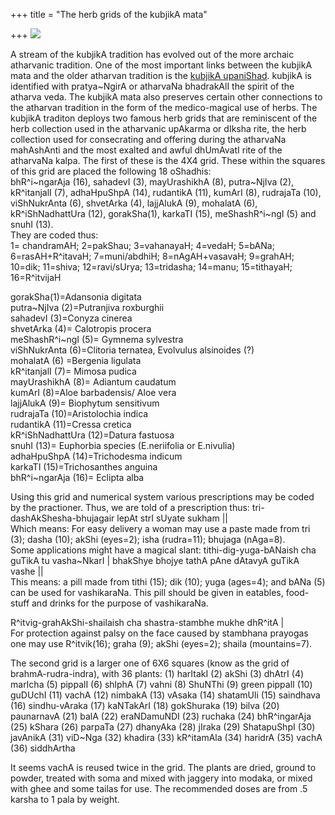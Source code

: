 +++
title = "The herb grids of the kubjikA mata"

+++
[![](https://i2.wp.com/photos1.blogger.com/hello/133/1300/400/oShadhi_grid.jpg)](http://photos1.blogger.com/hello/133/1300/640/oShadhi_grid.jpg)

A stream of the kubjikA tradition has evolved out of the more archaic
atharvanic tradition. One of the most important links between the
kubjikA mata and the older atharvan tradition is the [kubjikA
upaniShad](https://manasataramgini.wordpress.com/2005/04/23/the-tantric-manual-of-the-atharvan-angiras/ "The tantric manual of the atharvan-a~Ngiras").
kubjikA is identified with pratya\~NgirA or atharvaNa bhadrakAlI the
spirit of the atharva veda. The kubjikA mata also preserves certain
other connections to the atharvan tradition in the form of the
medico-magical use of herbs. The kubjikA traditon deploys two famous
herb grids that are reminiscent of the herb collection used in the
atharvanic upAkarma or dIksha rite, the herb collection used for
consecrating and offering during the atharvaNa mahAshAnti and the most
exalted and awful dhUmAvatI rite of the atharvaNa kalpa. The first of
these is the 4X4 grid. These within the squares of this grid are placed
the following 18 oShadhis:  
bhR^i\~ngarAja (16), sahadevI (3), mayUrashikhA (8), putra\~NjIva (2),
kR^itanjalI (7), adhaHpuShpA (14), rudantikA (11), kumArI (8), rudrajaTa
(10), viShNukrAnta (6), shvetArka (4), lajjAlukA (9), mohalatA (6),
kR^iShNadhattUra (12), gorakSha(1), karkaTI (15), meShashR^i\~ngI (5)
and snuhI (13).  
They are coded thus:  
1= chandramAH; 2=pakShau; 3=vahanayaH; 4=vedaH; 5=bANa;
6=rasAH+R^itavaH; 7=muni/abdhiH; 8=nAgAH+vasavaH; 9=grahAH; 10=dik;
11=shiva; 12=ravi/sUrya; 13=tridasha; 14=manu; 15=tithayaH; 16=R^itvijaH

gorakSha(1)=Adansonia digitata  
putra\~NjIva (2)=Putranjiva roxburghii  
sahadevI (3)=Conyza cinerea  
shvetArka (4)= Calotropis procera  
meShashR^i\~ngI (5)= Gymnema sylvestra  
viShNukrAnta (6)=Clitoria ternatea, Evolvulus alsinoides (?)  
mohalatA (6) =Bergenia ligulata  
kR^itanjalI (7)= Mimosa pudica  
mayUrashikhA (8)= Adiantum caudatum  
kumArI (8)=Aloe barbadensis/ Aloe vera  
lajjAlukA (9)= Biophytum sensitivum  
rudrajaTa (10)=Aristolochia indica  
rudantikA (11)=Cressa cretica  
kR^iShNadhattUra (12)=Datura fastuosa  
snuhI (13)= Euphorbia species (E.neriifolia or E.nivulia)  
adhaHpuShpA (14)=Trichodesma indicum  
karkaTI (15)=Trichosanthes anguina  
bhR^i\~ngarAja (16)= Eclipta alba  
  
Using this grid and numerical system various prescriptions may be coded
by the practioner. Thus, we are told of a prescription thus:
tri-dashAkShesha-bhujagair lepAt strI sUyate sukham ||  
Which means: For easy delivery a woman may use a paste made from tri
(3); dasha (10); akShi (eyes=2); isha (rudra=11); bhujaga (nAga=8).  
Some applications might have a magical slant: tithi-dig-yuga-bANaish cha
guTikA tu vasha\~NkarI | bhakShye bhojye tathA pAne dAtavyA guTikA vashe
||  
This means: a pill made from tithi (15); dik (10); yuga (ages=4); and
bANa (5) can be used for vashikaraNa. This pill should be given in
eatables, food-stuff and drinks for the purpose of vashikaraNa.

R^itvig-grahAkShi-shailaish cha shastra-stambhe mukhe dhR^itA |  
For protection against palsy on the face caused by stambhana prayogas
one may use R^itvik(16); graha (9); akShi (eyes=2); shaila
(mountains=7).

The second grid is a larger one of 6X6 squares (know as the grid of
brahmA-rudra-indra), with 36 plants: (1) harItakI (2) akShi (3) dhAtrI
(4) marIcha (5) pippalI (6) shlphA (7) vahni (8) ShuNThi (9) green
pippalI (10) guDUchI (11) vachA (12) nimbakA (13) vAsaka (14) shatamUli
(15) saindhava (16) sindhu-vAraka (17) kaNTakArI (18) gokShuraka (19)
bilva (20) paunarnavA (21) balA (22) eraNDamuNDI (23) ruchaka (24)
bhR^ingarAja (25) kShara (26) parpaTa (27) dhanyAka (28) jIraka (29)
ShatapuShpI (30) javAnikA (31) viD\~Nga (32) khadira (33) kR^itamAla
(34) haridrA (35) vachA (36) siddhArtha

It seems vachA is reused twice in the grid. The plants are dried, ground
to powder, treated with soma and mixed with jaggery into modaka, or
mixed with ghee and some tailas for use. The recommended doses are from
.5 karsha to 1 pala by weight.
